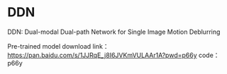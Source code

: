 # DDN
DDN: Dual-modal Dual-path Network for Single  Image Motion Deblurring


Pre-trained model download link：https://pan.baidu.com/s/1JJRqE_j8I6JVKmVULAAr1A?pwd=p66y
code：p66y
